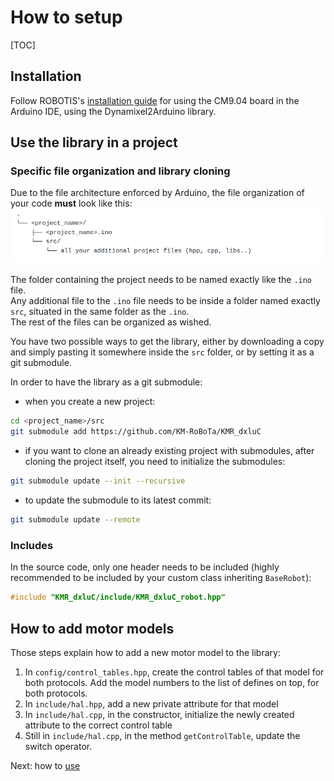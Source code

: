 # How to setup
[TOC]

## Installation
Follow ROBOTIS's [installation guide](https://emanual.robotis.com/docs/en/software/arduino_ide/) for using the CM9.04 board in the Arduino IDE, using the Dynamixel2Arduino library.

## Use the library in a project

### Specific file organization and library cloning
Due to the file architecture enforced by Arduino, the file organization of your code **must** look like this:
![File tree](../img/project_tree.png)

The folder containing the project needs to be named exactly like the ```.ino``` file. <br /> 
Any additional file to the ```.ino``` file needs to be inside a folder named exactly ```src```, situated in the same folder as the ```.ino```. <br /> 
The rest of the files can be organized as wished.

You have two possible ways to get the library, either by downloading a copy and simply pasting it somewhere inside the ```src``` folder, or by setting it as a git submodule.

In order to have the library as a git submodule:
- when you create a new project: 
```sh
cd <project_name>/src
git submodule add https://github.com/KM-RoBoTa/KMR_dxluC
``` 
- if you want to clone an already existing project with submodules, after cloning the project itself, you need to initialize the submodules:
```sh
git submodule update --init --recursive
``` 
- to update the submodule to its latest commit:
```sh
git submodule update --remote
``` 

### Includes

In the source code, only one header needs to be included (highly recommended to be included by your custom class inheriting ```BaseRobot```):
```cpp
#include "KMR_dxluC/include/KMR_dxluC_robot.hpp"
```

## How to add motor models

Those steps explain how to add a new motor model to the library:
1. In ```config/control_tables.hpp```, create the control tables of that model for both protocols. Add the model numbers to the list of defines on top, for both protocols.
2. In ```include/hal.hpp```, add a new private attribute for that model
3. In ```include/hal.cpp```, in the constructor, initialize the newly created attribute to the correct control table
4. Still in ```include/hal.cpp```, in the method ```getControlTable```, update the switch operator. 

Next: how to [use](use.md)